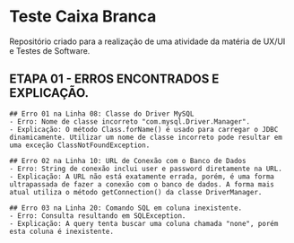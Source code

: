 # Teste Caixa Branca
Repositório criado para a realização de uma atividade da matéria de UX/UI e Testes de Software.

## ETAPA 01 - ERROS ENCONTRADOS E EXPLICAÇÃO.
```
## Erro 01 na Linha 08: Classe do Driver MySQL
- Erro: Nome de classe incorreto "com.mysql.Driver.Manager".
- Explicação: O método Class.forName() é usado para carregar o JDBC dinamicamente. Utilizar um nome de classe incorreto pode resultar em uma exceção ClassNotFoundException.

## Erro 02 na Linha 10: URL de Conexão com o Banco de Dados
- Erro: String de conexão inclui user e password diretamente na URL.
- Explicação: A URL não está exatamente errada, porém, é uma forma ultrapassada de fazer a conexão com o banco de dados. A forma mais atual utiliza o método getConnection() da classe DriverManager.

## Erro 03 na Linha 20: Comando SQL em coluna inexistente.
- Erro: Consulta resultando em SQLException.
- Explicação: A query tenta buscar uma coluna chamada "none", porém esta coluna é inexistente. 
```
